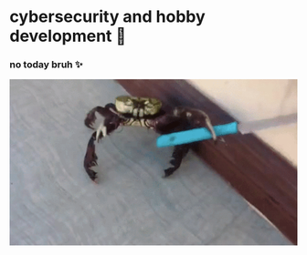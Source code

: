 # cybersecurity and hobby development :closed_lock_with_key:

### no today bruh :sparkles:

<center><img src="T3LB.gif"></center>
   

  



